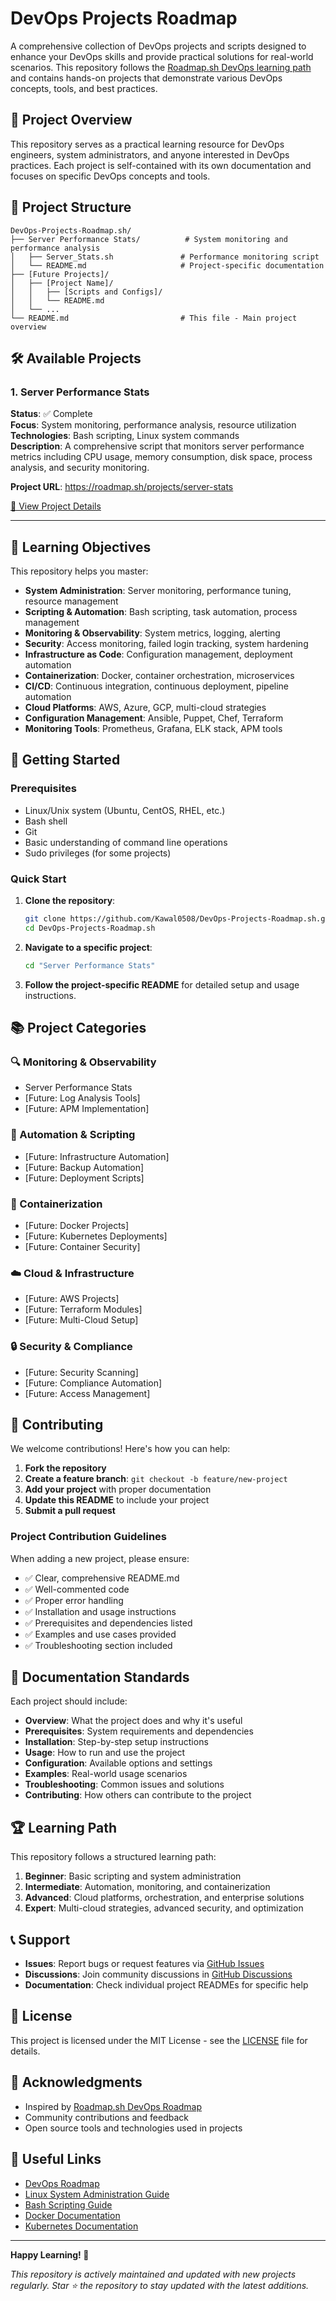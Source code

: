 # DevOps Projects Roadmap

A comprehensive collection of DevOps projects and scripts designed to enhance your DevOps skills and provide practical solutions for real-world scenarios. This repository follows the [Roadmap.sh DevOps learning path](https://roadmap.sh/devops) and contains hands-on projects that demonstrate various DevOps concepts, tools, and best practices.

## 🚀 Project Overview

This repository serves as a practical learning resource for DevOps engineers, system administrators, and anyone interested in DevOps practices. Each project is self-contained with its own documentation and focuses on specific DevOps concepts and tools.

## 📁 Project Structure

```
DevOps-Projects-Roadmap.sh/
├── Server Performance Stats/          # System monitoring and performance analysis
│   ├── Server_Stats.sh               # Performance monitoring script
│   └── README.md                     # Project-specific documentation
├── [Future Projects]/
│   ├── [Project Name]/
│   │   ├── [Scripts and Configs]/
│   │   └── README.md
│   └── ...
└── README.md                         # This file - Main project overview
```

## 🛠️ Available Projects

### 1. Server Performance Stats
**Status**: ✅ Complete  
**Focus**: System monitoring, performance analysis, resource utilization  
**Technologies**: Bash scripting, Linux system commands  
**Description**: A comprehensive script that monitors server performance metrics including CPU usage, memory consumption, disk space, process analysis, and security monitoring.

**Project URL**: https://roadmap.sh/projects/server-stats

[📖 View Project Details](./Server%20Performance%20Stats/README.md)

---

## 🎯 Learning Objectives

This repository helps you master:

- **System Administration**: Server monitoring, performance tuning, resource management
- **Scripting & Automation**: Bash scripting, task automation, process management
- **Monitoring & Observability**: System metrics, logging, alerting
- **Security**: Access monitoring, failed login tracking, system hardening
- **Infrastructure as Code**: Configuration management, deployment automation
- **Containerization**: Docker, container orchestration, microservices
- **CI/CD**: Continuous integration, continuous deployment, pipeline automation
- **Cloud Platforms**: AWS, Azure, GCP, multi-cloud strategies
- **Configuration Management**: Ansible, Puppet, Chef, Terraform
- **Monitoring Tools**: Prometheus, Grafana, ELK stack, APM tools

## 🚀 Getting Started

### Prerequisites

- Linux/Unix system (Ubuntu, CentOS, RHEL, etc.)
- Bash shell
- Git
- Basic understanding of command line operations
- Sudo privileges (for some projects)

### Quick Start

1. **Clone the repository**:
   ```bash
   git clone https://github.com/Kawal0508/DevOps-Projects-Roadmap.sh.git
   cd DevOps-Projects-Roadmap.sh
   ```

2. **Navigate to a specific project**:
   ```bash
   cd "Server Performance Stats"
   ```

3. **Follow the project-specific README** for detailed setup and usage instructions.

## 📚 Project Categories

### 🔍 Monitoring & Observability
- Server Performance Stats
- [Future: Log Analysis Tools]
- [Future: APM Implementation]

### 🔧 Automation & Scripting
- [Future: Infrastructure Automation]
- [Future: Backup Automation]
- [Future: Deployment Scripts]

### 🐳 Containerization
- [Future: Docker Projects]
- [Future: Kubernetes Deployments]
- [Future: Container Security]

### ☁️ Cloud & Infrastructure
- [Future: AWS Projects]
- [Future: Terraform Modules]
- [Future: Multi-Cloud Setup]

### 🔒 Security & Compliance
- [Future: Security Scanning]
- [Future: Compliance Automation]
- [Future: Access Management]

## 🤝 Contributing

We welcome contributions! Here's how you can help:

1. **Fork the repository**
2. **Create a feature branch**: `git checkout -b feature/new-project`
3. **Add your project** with proper documentation
4. **Update this README** to include your project
5. **Submit a pull request**

### Project Contribution Guidelines

When adding a new project, please ensure:

- ✅ Clear, comprehensive README.md
- ✅ Well-commented code
- ✅ Proper error handling
- ✅ Installation and usage instructions
- ✅ Prerequisites and dependencies listed
- ✅ Examples and use cases provided
- ✅ Troubleshooting section included

## 📖 Documentation Standards

Each project should include:

- **Overview**: What the project does and why it's useful
- **Prerequisites**: System requirements and dependencies
- **Installation**: Step-by-step setup instructions
- **Usage**: How to run and use the project
- **Configuration**: Available options and settings
- **Examples**: Real-world usage scenarios
- **Troubleshooting**: Common issues and solutions
- **Contributing**: How others can contribute to the project

## 🏆 Learning Path

This repository follows a structured learning path:

1. **Beginner**: Basic scripting and system administration
2. **Intermediate**: Automation, monitoring, and containerization
3. **Advanced**: Cloud platforms, orchestration, and enterprise solutions
4. **Expert**: Multi-cloud strategies, advanced security, and optimization

## 📞 Support

- **Issues**: Report bugs or request features via [GitHub Issues](https://github.com/Kawal0508/DevOps-Projects-Roadmap.sh/issues)
- **Discussions**: Join community discussions in [GitHub Discussions](https://github.com/Kawal0508/DevOps-Projects-Roadmap.sh/discussions)
- **Documentation**: Check individual project READMEs for specific help

## 📄 License

This project is licensed under the MIT License - see the [LICENSE](LICENSE) file for details.

## 🙏 Acknowledgments

- Inspired by [Roadmap.sh DevOps Roadmap](https://roadmap.sh/devops)
- Community contributions and feedback
- Open source tools and technologies used in projects

## 🔗 Useful Links

- [DevOps Roadmap](https://roadmap.sh/devops)
- [Linux System Administration Guide](https://www.linux.org/)
- [Bash Scripting Guide](https://www.gnu.org/software/bash/manual/)
- [Docker Documentation](https://docs.docker.com/)
- [Kubernetes Documentation](https://kubernetes.io/docs/)

---

**Happy Learning! 🚀**

*This repository is actively maintained and updated with new projects regularly. Star ⭐ the repository to stay updated with the latest additions.*
